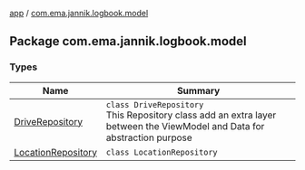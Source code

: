 [app](../index.md) / [com.ema.jannik.logbook.model](./index.md)

## Package com.ema.jannik.logbook.model

### Types

| Name | Summary |
|---|---|
| [DriveRepository](-drive-repository/index.md) | `class DriveRepository`<br>This Repository class add an extra layer between the ViewModel and Data for abstraction purpose |
| [LocationRepository](-location-repository/index.md) | `class LocationRepository` |
